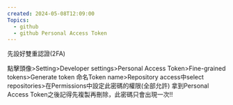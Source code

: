```yaml
---
created: 2024-05-08T12:09:00
Topics:
  - github
  - github Personal Access Token
---
```

先設好雙重認證(2FA)

點擊頭像>Setting>Developer settings>Personal Access Token>Fine-grained tokens>Generate token
命名Token name>Repository access中select repositories>在Permissions中設定此密碼的權限(全部允許)
拿到Personal Access Token之後記得先複製再刪除，此密碼只會出現一次!!